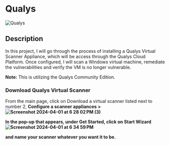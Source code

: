 # Qualys

![Qualys](https://github.com/Manny-D/Qualys/assets/99146530/3a0d6890-1c57-4fd9-956a-4168835f94d1) <br>

## Description

In this project, I will go through the process of installing a Qualys Virtual Scanner Appliance, which will be access through the Qualys Cloud Platform. Once configured, I will scan a Windows virtual machine, remediate the vulnerabilities and verify the VM is no longer vulnerable. 

<b>Note:</b> This is utilizing the Qualys Community Edition. 

### Download Qualys Virtual Scanner
From the main page, click on Download a virtual scanner listed next to number 2, <b>Configure a scanner appliances > <br>
![Screenshot 2024-04-01 at 6 28 02 PM (3)](https://github.com/Manny-D/Qualys/assets/99146530/e1eb5662-b6da-4589-b94e-0f62e2013615) <br>

In the pop-up that appears, under Get Started, click on Start Wizard <br>
![Screenshot 2024-04-01 at 6 34 59 PM](https://github.com/Manny-D/Qualys/assets/99146530/5dddb944-7e9a-48c8-a821-e2ce848bd947) <br>

and name your scanner whatever you want it to be. 
